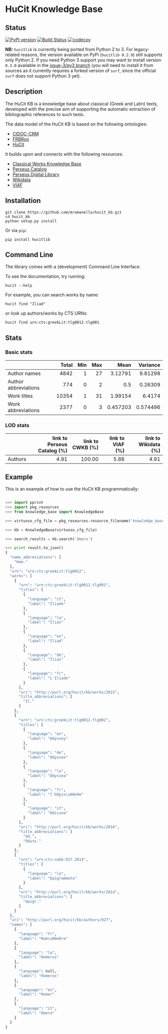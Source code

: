 # HuCit Knowledge Base

## Status

[![PyPI version](https://badge.fury.io/py/hucitlib.svg)](https://badge.fury.io/py/hucitlib)
[![Build Status](http://img.shields.io/travis/mromanello/hucit_kb.svg)](https://travis-ci.org/mromanello/hucit_kb)
[![codecov](https://codecov.io/gh/mromanello/hucit_kb/branch/master/graph/badge.svg)](https://codecov.io/gh/mromanello/hucit_kb)

**NB:** `hucitlib` is currently being ported from Python 2 to 3. For legacy-related
reasons, the version available on PyPi (`hucitlib 0.2.9`) still supports only Python 2.
If you need Python 3 support you may want to install version `0.3.0` available in the [issue-3/py3 branch](https://github.com/mromanello/hucit_kb/tree/issue-3/py3) (you will need to install
it from sources as it currently requires a forked version of `surf`, since the official `surf` does not support Python 3 yet).

## Description

The HuCit KB is a knowledge base about classical (Greek and Latin) texts, developed with the precise aim of supporting the automatic extraction of bibliographic references to such texts.

The data model of the HuCit KB is based on the following ontologies:

* [CIDOC-CRM](http://www.cidoc-crm.org/)
* [FRBRoo](http://www.cidoc-crm.org/frbroo/)
* [HuCit](http://www.essepuntato.it/lode/owlapi/http://purl.org/net/hucit)

It builds upon and connects with the following resources:

* [Classical Works Knowledge Base](http://cwkb.org/linkedopendata)
* [Perseus Catalog](http://catalog.perseus.org)
* [Perseus Digital Library](http://perseus.tufts.edu)
* [Wikidata](http://wikidata.org)
* [VIAF](http://viaf.org)

## Installation

    git clone https://github.com/mromanello/hucit_kb.git
    cd hucit_kb
    python setup.py install

Or via `pip`:

    pip install hucitlib

## Command Line

The library comes with a (development) Command Line Interface.

To see the documentation, try running:

    hucit --help

For example, you can search works by name:

    hucit find "Iliad"

or look up authors/works by CTS URNs:

    hucit find urn:cts:greekLit:tlg0012.tlg001

## Stats

### Basic stats

|                      |   Total |   Min |   Max |     Mean |   Variance |
|:---------------------|--------:|------:|------:|---------:|-----------:|
| Author names         |    4842 |     1 |    27 | 3.12791  |   9.81298  |
| Author abbreviations |     774 |     0 |     2 | 0.5      |   0.26309  |
| Work titles          |   10354 |     1 |    31 | 1.99154  |   6.4174   |
| Work abbreviations   |    2377 |     0 |     3 | 0.457203 |   0.574496 |

### LOD stats

|         |   link to Perseus Catalog (%) |   link to CWKB (%) |   link to VIAF (%) |   link to Wikidata (%) |
|:--------|-------------------------------:|--------------------:|--------------------:|------------------------:|
| Authors |                           4.91 |              100.00 |                5.88 |                    4.91 |

## Example

This is an example of how to use the HuCit KB programmatically:

```python

>>> import pprint
>>> import pkg_resources
>>> from knowledge_base import KnowledgeBase

>>> virtuoso_cfg_file = pkg_resources.resource_filename('knowledge_base','config/virtuoso.ini')

>>> kb = KnowledgeBase(virtuoso_cfg_file)

>>> search_results = kb.search('Omero')

>>> print result.to_json()
{
  "name_abbreviations": [
    "Hom."
  ],
  "urn": "urn:cts:greekLit:tlg0012",
  "works": [
    {
      "urn": "urn:cts:greekLit:tlg0012.tlg001",
      "titles": [
        {
          "language": "it",
          "label": "Iliade"
        },
        {
          "language": "la",
          "label": "Ilias"
        },
        {
          "language": "en",
          "label": "Iliad"
        },
        {
          "language": "de",
          "label": "Ilias"
        },
        {
          "language": "fr",
          "label": "L'Iliade"
        }
      ],
      "uri": "http://purl.org/hucit/kb/works/2815",
      "title_abbreviations": [
        "Il."
      ]
    },
    {
      "urn": "urn:cts:greekLit:tlg0012.tlg002",
      "titles": [
        {
          "language": "en",
          "label": "Odyssey"
        },
        {
          "language": "de",
          "label": "Odyssee"
        },
        {
          "language": "la",
          "label": "Odyssea"
        },
        {
          "language": "fr",
          "label": "l'Odyss\u00e9e"
        },
        {
          "language": "it",
          "label": "Odissea"
        }
      ],
      "uri": "http://purl.org/hucit/kb/works/2816",
      "title_abbreviations": [
        "Od.",
        "Odyss."
      ]
    },
    {
      "urn": "urn:cts:cwkb:927.2814",
      "titles": [
        {
          "language": "la",
          "label": "Epigrammata"
        }
      ],
      "uri": "http://purl.org/hucit/kb/works/2814",
      "title_abbreviations": [
        "epigr."
      ]
    }
  ],
  "uri": "http://purl.org/hucit/kb/authors/927",
  "names": [
    {
      "language": "fr",
      "label": "Hom\u00e8re"
    },
    {
      "language": "la",
      "label": "Homerus"
    },
    {
      "language": null,
      "label": "Homeros"
    },
    {
      "language": "en",
      "label": "Homer"
    },
    {
      "language": "it",
      "label": "Omero"
    }
  ]
}
```

